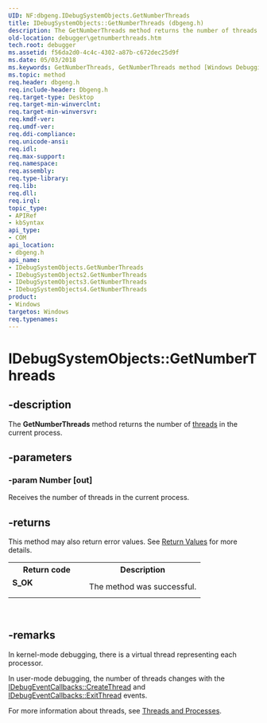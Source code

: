 ```yaml
---
UID: NF:dbgeng.IDebugSystemObjects.GetNumberThreads
title: IDebugSystemObjects::GetNumberThreads (dbgeng.h)
description: The GetNumberThreads method returns the number of threads in the current process.
old-location: debugger\getnumberthreads.htm
tech.root: debugger
ms.assetid: f56da2d0-4c4c-4302-a87b-c672dec25d9f
ms.date: 05/03/2018
ms.keywords: GetNumberThreads, GetNumberThreads method [Windows Debugging], GetNumberThreads method [Windows Debugging],IDebugSystemObjects interface, GetNumberThreads method [Windows Debugging],IDebugSystemObjects2 interface, GetNumberThreads method [Windows Debugging],IDebugSystemObjects3 interface, GetNumberThreads method [Windows Debugging],IDebugSystemObjects4 interface, IDebugSystemObjects interface [Windows Debugging],GetNumberThreads method, IDebugSystemObjects.GetNumberThreads, IDebugSystemObjects2 interface [Windows Debugging],GetNumberThreads method, IDebugSystemObjects2::GetNumberThreads, IDebugSystemObjects3 interface [Windows Debugging],GetNumberThreads method, IDebugSystemObjects3::GetNumberThreads, IDebugSystemObjects4 interface [Windows Debugging],GetNumberThreads method, IDebugSystemObjects4::GetNumberThreads, IDebugSystemObjects::GetNumberThreads, IDebugSystemObjects_47d86764-4881-4178-97fa-d6c8732dbb1a.xml, dbgeng/IDebugSystemObjects2::GetNumberThreads, dbgeng/IDebugSystemObjects3::GetNumberThreads, dbgeng/IDebugSystemObjects4::GetNumberThreads, dbgeng/IDebugSystemObjects::GetNumberThreads, debugger.getnumberthreads
ms.topic: method
req.header: dbgeng.h
req.include-header: Dbgeng.h
req.target-type: Desktop
req.target-min-winverclnt: 
req.target-min-winversvr: 
req.kmdf-ver: 
req.umdf-ver: 
req.ddi-compliance: 
req.unicode-ansi: 
req.idl: 
req.max-support: 
req.namespace: 
req.assembly: 
req.type-library: 
req.lib: 
req.dll: 
req.irql: 
topic_type:
- APIRef
- kbSyntax
api_type:
- COM
api_location:
- dbgeng.h
api_name:
- IDebugSystemObjects.GetNumberThreads
- IDebugSystemObjects2.GetNumberThreads
- IDebugSystemObjects3.GetNumberThreads
- IDebugSystemObjects4.GetNumberThreads
product:
- Windows
targetos: Windows
req.typenames: 
---
```


# IDebugSystemObjects::GetNumberThreads


## -description


The <b>GetNumberThreads</b> method returns the number of <a href="https://msdn.microsoft.com/6182ca34-ee5e-47e9-82fe-29266397e3a8">threads</a> in the current process.


## -parameters




### -param Number [out]

Receives the number of threads in the current process.


## -returns



This method may also return error values.  See <a href="https://msdn.microsoft.com/713f3ee2-2f5b-415e-9908-90f5ae428b43">Return Values</a> for more details.

<table>
<tr>
<th>Return code</th>
<th>Description</th>
</tr>
<tr>
<td width="40%">
<dl>
<dt><b>S_OK</b></dt>
</dl>
</td>
<td width="60%">
The method was successful.

</td>
</tr>
</table>
 




## -remarks



In kernel-mode debugging, there is a virtual thread representing each processor.

In user-mode debugging, the number of threads changes with the <a href="https://msdn.microsoft.com/library/windows/hardware/ff550713">IDebugEventCallbacks::CreateThread</a> and <a href="https://msdn.microsoft.com/library/windows/hardware/ff550730">IDebugEventCallbacks::ExitThread</a> events.

For more information about threads, see <a href="https://msdn.microsoft.com/library/windows/hardware/ff558896">Threads and Processes</a>.



